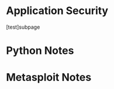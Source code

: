 <!-- TITLE: Tilver's Musings -->
<!-- SUBTITLE: A Way for Tilver to Organize his thoughts -->

# Application Security
[test]subpage
# Python Notes
# Metasploit Notes